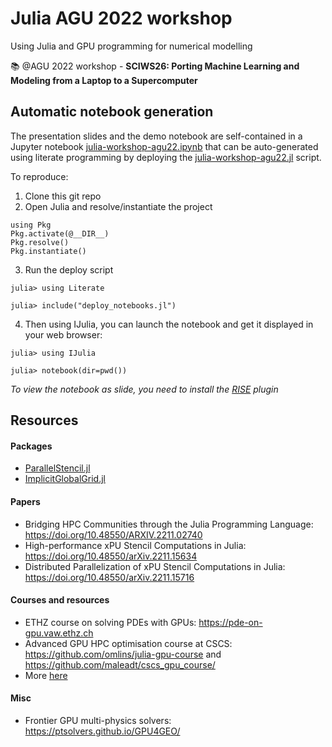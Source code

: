# Julia AGU 2022 workshop
Using Julia and GPU programming for numerical modelling

📚 @AGU 2022 workshop - **SCIWS26: Porting Machine Learning and Modeling from a Laptop to a Supercomputer**

## Automatic notebook generation

The presentation slides and the demo notebook are self-contained in a Jupyter notebook [julia-workshop-agu22.ipynb](julia-workshop-agu22.ipynb) that can be auto-generated using literate programming by deploying the [julia-workshop-agu22.jl](julia-workshop-agu22.jl) script.

To reproduce:
1. Clone this git repo
2. Open Julia and resolve/instantiate the project
```julia-repl
using Pkg
Pkg.activate(@__DIR__)
Pkg.resolve()
Pkg.instantiate()
```
3. Run the deploy script
```julia-repl
julia> using Literate

julia> include("deploy_notebooks.jl")
```
4. Then using IJulia, you can launch the notebook and get it displayed in your web browser:
```julia-repl
julia> using IJulia

julia> notebook(dir=pwd())
```
_To view the notebook as slide, you need to install the [RISE](https://rise.readthedocs.io/en/stable/installation.html) plugin_

## Resources

#### Packages
- [ParallelStencil.jl](https://github.com/omlins/ParallelStencil.jl)
- [ImplicitGlobalGrid.jl](https://github.com/eth-cscs/ImplicitGlobalGrid.jl)

#### Papers
- Bridging HPC Communities through the Julia Programming Language: https://doi.org/10.48550/ARXIV.2211.02740
- High-performance xPU Stencil Computations in Julia: https://doi.org/10.48550/arXiv.2211.15634
- Distributed Parallelization of xPU Stencil Computations in Julia: https://doi.org/10.48550/arXiv.2211.15716

#### Courses and resources
- ETHZ course on solving PDEs with GPUs: https://pde-on-gpu.vaw.ethz.ch
- Advanced GPU HPC optimisation course at CSCS: https://github.com/omlins/julia-gpu-course and https://github.com/maleadt/cscs_gpu_course/
- More [here](https://pde-on-gpu.vaw.ethz.ch/extras/#extra_material)

#### Misc
- Frontier GPU multi-physics solvers: https://ptsolvers.github.io/GPU4GEO/
